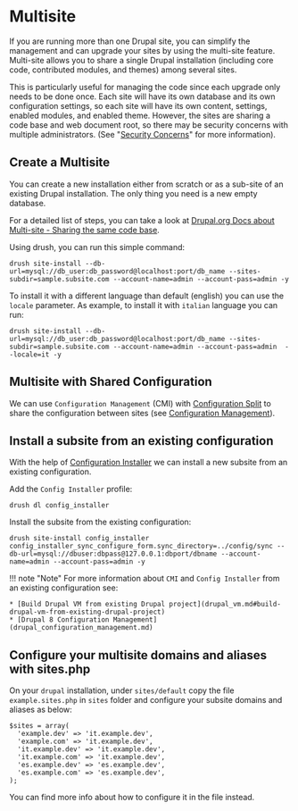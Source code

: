 # Multisite

If you are running more than one Drupal site, you can simplify the management and can upgrade your sites by using the multi-site feature. Multi-site allows you to share a single Drupal installation (including core code, contributed modules, and themes) among several sites.

This is particularly useful for managing the code since each upgrade only needs to be done once. Each site will have its own database and its own configuration settings, so each site will have its own content, settings, enabled modules, and enabled theme. However, the sites are sharing a code base and web document root, so there may be security concerns with multiple administrators. (See "[Security Concerns](https://www.drupal.org/docs/7/multisite-drupal/multi-site-sharing-the-same-code-base#security)" for more information).

## Create a Multisite

You can create a new installation either from scratch or as a sub-site of an existing Drupal installation. The only thing you need is a new empty database.

For a detailed list of steps, you can take a look at [Drupal.org Docs about Multi-site - Sharing the same code base](https://www.drupal.org/docs/7/multisite-drupal/multi-site-sharing-the-same-code-base).

Using drush, you can run this simple command:

    drush site-install --db-url=mysql://db_user:db_password@localhost:port/db_name --sites-subdir=sample.subsite.com --account-name=admin --account-pass=admin -y

To install it with a different language than default (english) you can use the `locale` parameter. As example, to install it with `italian` language you can run:

    drush site-install --db-url=mysql://db_user:db_password@localhost:port/db_name --sites-subdir=sample.subsite.com --account-name=admin --account-pass=admin  --locale=it -y

## Multisite with Shared Configuration

We can use `Configuration Management` (CMI) with [Configuration Split](https://www.drupal.org/project/config_split) to share the configuration between sites (see [Configuration Management](drupal_configuration_management.md)).

## Install a subsite from an existing configuration

With the help of [Configuration Installer](https://www.drupal.org/project/config_installer) we can install a new subsite from an existing configuration.

Add the `Config Installer` profile:

    drush dl config_installer

Install the subsite from the existing configuration:

    drush site-install config_installer config_installer_sync_configure_form.sync_directory=../config/sync --db-url=mysql://dbuser:dbpass@127.0.0.1:dbport/dbname --account-name=admin --account-pass=admin -y

!!! note "Note"
    For more information about `CMI` and `Config Installer` from an existing configuration see:

    * [Build Drupal VM from existing Drupal project](drupal_vm.md#build-drupal-vm-from-existing-drupal-project)
    * [Drupal 8 Configuration Management](drupal_configuration_management.md)

## Configure your multisite domains and aliases with sites.php

On your `drupal` installation, under `sites/default` copy the file `example.sites.php` in `sites` folder and configure your subsite domains and aliases as below:

    $sites = array(
      'example.dev' => 'it.example.dev',
      'example.com' => 'it.example.dev',
      'it.example.dev' => 'it.example.dev',
      'it.example.com' => 'it.example.dev',
      'es.example.dev' => 'es.example.dev',
      'es.example.com' => 'es.example.dev',
    );

You can find more info about how to configure it in the file instead.